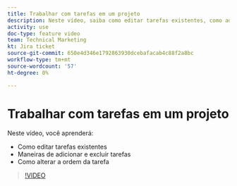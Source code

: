 ```yaml
---
title: Trabalhar com tarefas em um projeto
description: Neste vídeo, saiba como editar tarefas existentes, como adicionar e excluir tarefas e como alterar a ordem de tarefas.
activity: use
doc-type: feature video
team: Technical Marketing
kt: Jira ticket
source-git-commit: 650e4d346e1792863930dcebafacab4c88f2a8bc
workflow-type: tm+mt
source-wordcount: '57'
ht-degree: 0%

---
```


# Trabalhar com tarefas em um projeto

Neste vídeo, você aprenderá:

* Como editar tarefas existentes
* Maneiras de adicionar e excluir tarefas
* Como alterar a ordem da tarefa

>[!VIDEO](https://video.tv.adobe.com/v/335088/?quality=12&learn=on)
